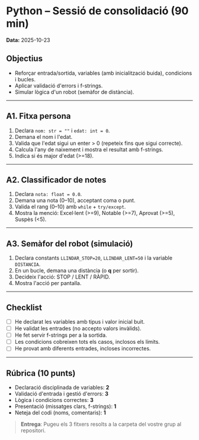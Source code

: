 # Python – Sessió de consolidació (90 min)
**Data:** 2025-10-23

## Objectius
- Reforçar entrada/sortida, variables (amb inicialització buida), condicions i bucles.
- Aplicar validació d'errors i f-strings.
- Simular lògica d'un robot (semàfor de distància).

---

## A1. Fitxa persona
1. Declara `nom: str = ""` i `edat: int = 0`.
2. Demana el nom i l'edat.
3. Valida que l'edat sigui un enter > 0 (repeteix fins que sigui correcte).
4. Calcula l'any de naixement i mostra el resultat amb f-strings.
5. Indica si és major d'edat (>=18).

---

## A2. Classificador de notes
1. Declara `nota: float = 0.0`.
2. Demana una nota (0–10), acceptant coma o punt.
3. Valida el rang (0–10) amb `while` + `try/except`.
4. Mostra la menció: Excel·lent (>=9), Notable (>=7), Aprovat (>=5), Suspès (<5).

---

## A3. Semàfor del robot (simulació)
1. Declara constants `LLINDAR_STOP=20`, `LLINDAR_LENT=50` i la variable `DISTANCIA`.
2. En un bucle, demana una distància (o **q** per sortir).
3. Decideix l'acció: STOP / LENT / RÀPID.
4. Mostra l'acció per pantalla.

---

## Checklist
- [ ] He declarat les variables amb tipus i valor inicial buit.
- [ ] He validat les entrades (no accepto valors invàlids).
- [ ] He fet servir f-strings per a la sortida.
- [ ] Les condicions cobreixen tots els casos, inclosos els límits.
- [ ] He provat amb diferents entrades, incloses incorrectes.

---

## Rúbrica (10 punts)
- Declaració disciplinada de variables: **2**
- Validació d'entrada i gestió d'errors: **3**
- Lògica i condicions correctes: **3**
- Presentació (missatges clars, f-strings): **1**
- Neteja del codi (noms, comentaris): **1**

> **Entrega**: Pugeu els 3 fitxers resolts a la carpeta del vostre grup al repositori.
